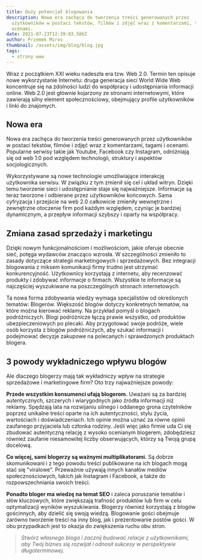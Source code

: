 ```yaml
---
title: Duży potencjał blogowania
description: Nowa era zachęca do tworzenia treści generowanych przez
  użytkowników w postaci tekstów, filmów i zdjęć wraz z komentarzami, tagami i
  ocenami.
date: 2021-07-23T12:39:03.586Z
author: Przemek Miros
thumbnail: /assets/img/blog/blog.jpg
tags:
  - strony www
---
```

Wraz z początkiem XXI wieku nadeszła era tzw. Web 2.0. Termin ten opisuje nowe wykorzystanie Internetu: druga generacja sieci World Wide Web koncentruje się na zdolności ludzi do współpracy i udostępniania informacji online. Web 2.0 jest głównie kojarzony ze stronami internetowymi, które zawierają silny element społecznościowy, obejmujący profile użytkowników i linki do znajomych.

## Nowa era

Nowa era zachęca do tworzenia treści generowanych przez użytkowników w postaci tekstów, filmów i zdjęć wraz z komentarzami, tagami i ocenami. Popularne serwisy takie jak Youtube, Facebook czy Instagram, odróżniają się od web 1.0 pod względem technologii, struktury i aspektów socjologicznych.

Wykorzystywane są nowe technologie umożliwiające interakcję użytkownika serwisu. W związku z tym zmienił się cel i układ witryn. Dzięki temu tworzenie sieci i udostępnianie staje się najważniejsze. Informacje są teraz tworzone i odbierane przez użytkowników końcowych. Sama cyfryzacja i przejście na web 2.0 całkowicie zmieniły wewnętrzne i zewnętrzne otoczenie firm pod każdym względem, czyniąc je bardziej dynamicznym, a przepływ informacji szybszy i oparty na współpracy.

## Zmiana zasad sprzedaży i marketingu

Dzięki nowym funkcjonalnościom i możliwościom, jakie oferuje obecnie sieć, potęga wydawców znacząco wzrosła. W szczególności zmieniło to zasady dotyczące strategii marketingowych i sprzedażowych. Bez integracji blogowania z miksem komunikacji firmy trudno jest utrzymać konkurencyjność. Użytkownicy korzystają z internetu, aby recenzować produkty i zdobywać informacje o firmach. Wszystkie te informacje są najczęściej wyszukiwane na poszczególnych stronach internetowych. 

Ta nowa forma zdobywania wiedzy wymaga specjalistów od określonych tematów: Blogerów. Większość blogów dotyczy konkretnych tematów, na które można kierować reklamy. Na przykład pomyśl o blogach podróżniczych. Blogi podróżnicze łączą prawie wszystko, od produktów ubezpieczeniowych po plecaki. Aby przygotować swoje podróże, wiele osób korzysta z blogów podróżniczych, aby szukać informacji i podejmować decyzje zakupowe na polecanych i sprawdzonych produktach blogera.

## 3 powody wykładniczego wpływu blogów

Ale dlaczego blogerzy mają tak wykładniczy wpływ na strategie sprzedażowe i marketingowe firm? Oto trzy najważniejsze powody:

**Przede wszystkim konsumenci ufają blogerom.** Uważani są za bardziej autentycznych, szczerych i wiarygodnych jako źródła informacji niż reklamy. Spędzają lata na rozwijaniu silnego i oddanego grona czytelników poprzez unikalne treści oparte na ich autentyczności, stylu życia, wartościach i doświadczeniach. Ich opinie można uznać za równe opinii zaufanego przyjaciela lub członka rodziny. Jeśli więc jako firmie uda Ci się zbudować autentyczną relację z wysoko ocenianym blogerem, zdobędziesz również zaufanie niesamowitej liczby obserwujących, którzy są Twoją grupą docelową.

**Co więcej, sami blogerzy są ważnymi multiplikatorami.** Są dobrze skomunikowani i z tego powodu treści publikowane na ich blogach mogą stać się "viralowe". Przeważnie używają innych kanałów mediów społecznościowych, takich jak Instagram i Facebook, a także do rozpowszechniania swoich treści.

**Ponadto bloger ma wiedzę na temat SEO** i zaleca poruszanie tematów i słów kluczowych, które zwiększają trafność produktów lub firm w celu optymalizacji wyników wyszukiwania. Blogerzy również korzystają z blogów gościnnych, aby dzielić się swoją wiedzą. Blogowanie gości obejmuje zarówno tworzenie treści na inny blog, jak i prezentowanie postów gości. W obu przypadkach jest to okazja do zwiększenia ruchu obu stron.

> *Stwórz własnego bloga i zacznij budować relacje z użytkownikami, aby Twój biznes się rozwijał i odnosił sukcesy w perspektywie długoterminowej.*